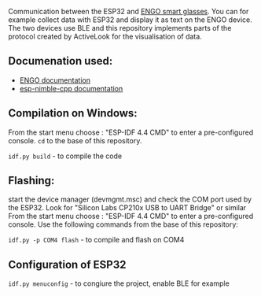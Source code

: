 Communication between the ESP32 and [ENGO smart glasses](https://us.engoeyewear.com). You can for example collect data with ESP32 and display it as text on the ENGO device. The two devices use BLE and this repository implements parts of the protocol created by ActiveLook for the visualisation of data.

## Documenation used:
* [ENGO documentation](https://github.com/ActiveLook/Activelook-API-Documentation/blob/main/ActiveLook_API.md#1-introduction)
* [esp-nimble-cpp documentation](https://h2zero.github.io/esp-nimble-cpp)

## Compilation on Windows:

From the start menu choose : "ESP-IDF 4.4 CMD" to enter a pre-configured console. ```cd``` to the base of this repository.

```idf.py build``` - to compile the code

## Flashing:

start the device manager (devmgmt.msc) and check the COM port used by the ESP32. Look for "Silicon Labs CP210x USB to UART Bridge" or similar
From the start menu choose : "ESP-IDF 4.4 CMD" to enter a pre-configured console. Use the following commands from the base of this repository:

```idf.py -p COM4 flash``` - to compile and flash on COM4

## Configuration of ESP32

```idf.py menuconfig``` - to congiure the project, enable BLE for example

